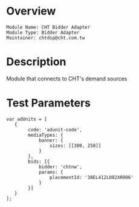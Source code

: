 # Overview

```
Module Name: CHT Bidder Adapter
Module Type: Bidder Adapter
Maintainer: chtdsp@cht.com.tw
```

# Description

Module that connects to CHT's demand sources

# Test Parameters
```
var adUnits = [
   {
        code: 'adunit-code',
        mediaTypes: {
            banner: {
                sizes: [[300, 250]]
            }
        },
        bids: [{
            bidder: 'chtnw',
            params: {
                placementId: '38EL412LO82XR9O6'
            }
        }]
   }
];
```
